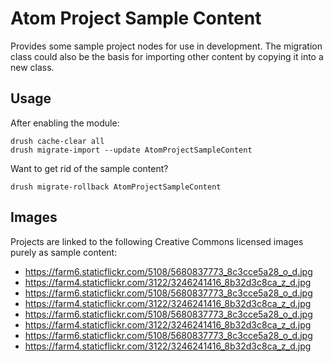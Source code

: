 # Atom Project Sample Content

Provides some sample project nodes for use in development. The migration class
could also be the basis for importing other content by copying it into a new
class.

## Usage

After enabling the module:

    drush cache-clear all
    drush migrate-import --update AtomProjectSampleContent

Want to get rid of the sample content?

    drush migrate-rollback AtomProjectSampleContent

## Images

Projects are linked to the following Creative Commons licensed images purely as
sample content:

- https://farm6.staticflickr.com/5108/5680837773_8c3cce5a28_o_d.jpg
- https://farm4.staticflickr.com/3122/3246241416_8b32d3c8ca_z_d.jpg
- https://farm6.staticflickr.com/5108/5680837773_8c3cce5a28_o_d.jpg
- https://farm4.staticflickr.com/3122/3246241416_8b32d3c8ca_z_d.jpg
- https://farm6.staticflickr.com/5108/5680837773_8c3cce5a28_o_d.jpg
- https://farm4.staticflickr.com/3122/3246241416_8b32d3c8ca_z_d.jpg
- https://farm6.staticflickr.com/5108/5680837773_8c3cce5a28_o_d.jpg
- https://farm4.staticflickr.com/3122/3246241416_8b32d3c8ca_z_d.jpg
